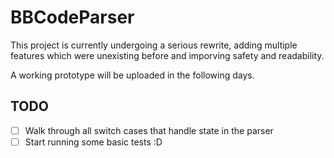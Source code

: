 # BBCodeParser
This project is currently undergoing a serious rewrite,
adding multiple features which were unexisting before and imporving safety and readability.

A working prototype will be uploaded in the following days.


## TODO
- [ ] Walk through all switch cases that handle state in the parser
- [ ] Start running some basic tests :D
